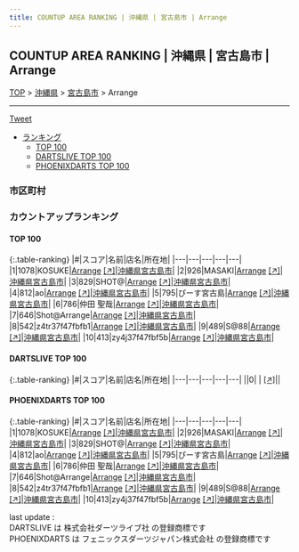 ```yaml
---
title: COUNTUP AREA RANKING | 沖縄県 | 宮古島市 | Arrange
---
```

## COUNTUP AREA RANKING | 沖縄県 | 宮古島市 | Arrange

[TOP](/darts/rank/) > [沖縄県](/darts/rank/沖縄県/) > [宮古島市](/darts/rank/沖縄県/宮古島市/) > Arrange

___

<a href="https://twitter.com/share?ref_src=twsrc%5Etfw" data-text="COUNTUP AREA RANKING | 沖縄県宮古島市Arrange" class="twitter-share-button" data-hashtags="DARTSLIVE,PHOENIXDARTS,darts,ダーツ" data-show-count="false">Tweet</a>

* [ランキング](#カウントアップランキング)
    * [TOP 100](#top-100)
    * [DARTSLIVE TOP 100](#dartslive-top-100)
    * [PHOENIXDARTS TOP 100](#phoenixdarts-top-100)

### 市区町村

<ul>

</ul>

### カウントアップランキング

#### TOP 100



{:.table-ranking}
|#|スコア|名前|店名|所在地|
|---|---|---|---|---|
|1|1078|<span class="rank-name-pd">KOSUKE</span>|<a href="/darts/rank/shops/81316.html">Arrange</a> <a href="https://vs.phoenixdarts.com/jp/shop/shopDetailInfo/s_81316?s_seq=81316">[↗]</a>|<a href="/darts/rank/沖縄県/宮古島市">沖縄県宮古島市</a>|
|2|926|<span class="rank-name-pd">MASAKI</span>|<a href="/darts/rank/shops/81316.html">Arrange</a> <a href="https://vs.phoenixdarts.com/jp/shop/shopDetailInfo/s_81316?s_seq=81316">[↗]</a>|<a href="/darts/rank/沖縄県/宮古島市">沖縄県宮古島市</a>|
|3|829|<span class="rank-name-pd">SHOT@</span>|<a href="/darts/rank/shops/81316.html">Arrange</a> <a href="https://vs.phoenixdarts.com/jp/shop/shopDetailInfo/s_81316?s_seq=81316">[↗]</a>|<a href="/darts/rank/沖縄県/宮古島市">沖縄県宮古島市</a>|
|4|812|<span class="rank-name-pd">ao</span>|<a href="/darts/rank/shops/81316.html">Arrange</a> <a href="https://vs.phoenixdarts.com/jp/shop/shopDetailInfo/s_81316?s_seq=81316">[↗]</a>|<a href="/darts/rank/沖縄県/宮古島市">沖縄県宮古島市</a>|
|5|795|<span class="rank-name-pd">ぴーす宮古島</span>|<a href="/darts/rank/shops/81316.html">Arrange</a> <a href="https://vs.phoenixdarts.com/jp/shop/shopDetailInfo/s_81316?s_seq=81316">[↗]</a>|<a href="/darts/rank/沖縄県/宮古島市">沖縄県宮古島市</a>|
|6|786|<span class="rank-name-pd">仲田 聖哉</span>|<a href="/darts/rank/shops/81316.html">Arrange</a> <a href="https://vs.phoenixdarts.com/jp/shop/shopDetailInfo/s_81316?s_seq=81316">[↗]</a>|<a href="/darts/rank/沖縄県/宮古島市">沖縄県宮古島市</a>|
|7|646|<span class="rank-name-pd">Shot@Arrange</span>|<a href="/darts/rank/shops/81316.html">Arrange</a> <a href="https://vs.phoenixdarts.com/jp/shop/shopDetailInfo/s_81316?s_seq=81316">[↗]</a>|<a href="/darts/rank/沖縄県/宮古島市">沖縄県宮古島市</a>|
|8|542|<span class="rank-name-pd">z4tr37f47fbfb1</span>|<a href="/darts/rank/shops/81316.html">Arrange</a> <a href="https://vs.phoenixdarts.com/jp/shop/shopDetailInfo/s_81316?s_seq=81316">[↗]</a>|<a href="/darts/rank/沖縄県/宮古島市">沖縄県宮古島市</a>|
|9|489|<span class="rank-name-pd">S@88</span>|<a href="/darts/rank/shops/81316.html">Arrange</a> <a href="https://vs.phoenixdarts.com/jp/shop/shopDetailInfo/s_81316?s_seq=81316">[↗]</a>|<a href="/darts/rank/沖縄県/宮古島市">沖縄県宮古島市</a>|
|10|413|<span class="rank-name-pd">zy4j37f47fbf5b</span>|<a href="/darts/rank/shops/81316.html">Arrange</a> <a href="https://vs.phoenixdarts.com/jp/shop/shopDetailInfo/s_81316?s_seq=81316">[↗]</a>|<a href="/darts/rank/沖縄県/宮古島市">沖縄県宮古島市</a>|


#### DARTSLIVE TOP 100



{:.table-ranking}
|#|スコア|名前|店名|所在地|
|---|---|---|---|---|
||0|<span class="rank-name-dl"> </span>|<a href="/darts/rank/shops/.html"></a> <a href="">[↗]</a>|<a href="/darts/rank//"></a>|


#### PHOENIXDARTS TOP 100



{:.table-ranking}
|#|スコア|名前|店名|所在地|
|---|---|---|---|---|
|1|1078|<span class="rank-name-pd">KOSUKE</span>|<a href="/darts/rank/shops/81316.html">Arrange</a> <a href="https://vs.phoenixdarts.com/jp/shop/shopDetailInfo/s_81316?s_seq=81316">[↗]</a>|<a href="/darts/rank/沖縄県/宮古島市">沖縄県宮古島市</a>|
|2|926|<span class="rank-name-pd">MASAKI</span>|<a href="/darts/rank/shops/81316.html">Arrange</a> <a href="https://vs.phoenixdarts.com/jp/shop/shopDetailInfo/s_81316?s_seq=81316">[↗]</a>|<a href="/darts/rank/沖縄県/宮古島市">沖縄県宮古島市</a>|
|3|829|<span class="rank-name-pd">SHOT@</span>|<a href="/darts/rank/shops/81316.html">Arrange</a> <a href="https://vs.phoenixdarts.com/jp/shop/shopDetailInfo/s_81316?s_seq=81316">[↗]</a>|<a href="/darts/rank/沖縄県/宮古島市">沖縄県宮古島市</a>|
|4|812|<span class="rank-name-pd">ao</span>|<a href="/darts/rank/shops/81316.html">Arrange</a> <a href="https://vs.phoenixdarts.com/jp/shop/shopDetailInfo/s_81316?s_seq=81316">[↗]</a>|<a href="/darts/rank/沖縄県/宮古島市">沖縄県宮古島市</a>|
|5|795|<span class="rank-name-pd">ぴーす宮古島</span>|<a href="/darts/rank/shops/81316.html">Arrange</a> <a href="https://vs.phoenixdarts.com/jp/shop/shopDetailInfo/s_81316?s_seq=81316">[↗]</a>|<a href="/darts/rank/沖縄県/宮古島市">沖縄県宮古島市</a>|
|6|786|<span class="rank-name-pd">仲田 聖哉</span>|<a href="/darts/rank/shops/81316.html">Arrange</a> <a href="https://vs.phoenixdarts.com/jp/shop/shopDetailInfo/s_81316?s_seq=81316">[↗]</a>|<a href="/darts/rank/沖縄県/宮古島市">沖縄県宮古島市</a>|
|7|646|<span class="rank-name-pd">Shot@Arrange</span>|<a href="/darts/rank/shops/81316.html">Arrange</a> <a href="https://vs.phoenixdarts.com/jp/shop/shopDetailInfo/s_81316?s_seq=81316">[↗]</a>|<a href="/darts/rank/沖縄県/宮古島市">沖縄県宮古島市</a>|
|8|542|<span class="rank-name-pd">z4tr37f47fbfb1</span>|<a href="/darts/rank/shops/81316.html">Arrange</a> <a href="https://vs.phoenixdarts.com/jp/shop/shopDetailInfo/s_81316?s_seq=81316">[↗]</a>|<a href="/darts/rank/沖縄県/宮古島市">沖縄県宮古島市</a>|
|9|489|<span class="rank-name-pd">S@88</span>|<a href="/darts/rank/shops/81316.html">Arrange</a> <a href="https://vs.phoenixdarts.com/jp/shop/shopDetailInfo/s_81316?s_seq=81316">[↗]</a>|<a href="/darts/rank/沖縄県/宮古島市">沖縄県宮古島市</a>|
|10|413|<span class="rank-name-pd">zy4j37f47fbf5b</span>|<a href="/darts/rank/shops/81316.html">Arrange</a> <a href="https://vs.phoenixdarts.com/jp/shop/shopDetailInfo/s_81316?s_seq=81316">[↗]</a>|<a href="/darts/rank/沖縄県/宮古島市">沖縄県宮古島市</a>|


<div class="footer border-top border-gray-light mt-5 pt-3 text-right text-gray">
    last update : <span style="font-weight: italic" id="foot_last_modified"></span><br />
    DARTSLIVE は 株式会社ダーツライブ社 の登録商標です<br />
    PHOENIXDARTS は フェニックスダーツジャパン株式会社 の登録商標です<br />
</div>

<script src="https://cdnjs.cloudflare.com/ajax/libs/jquery.tablesorter/2.31.3/js/jquery.tablesorter.min.js" integrity="sha512-qzgd5cYSZcosqpzpn7zF2ZId8f/8CHmFKZ8j7mU4OUXTNRd5g+ZHBPsgKEwoqxCtdQvExE5LprwwPAgoicguNg==" crossorigin="anonymous" referrerpolicy="no-referrer"></script>
<link rel="stylesheet" href="https://cdnjs.cloudflare.com/ajax/libs/jquery.tablesorter/2.31.3/css/theme.default.min.css" integrity="sha512-wghhOJkjQX0Lh3NSWvNKeZ0ZpNn+SPVXX1Qyc9OCaogADktxrBiBdKGDoqVUOyhStvMBmJQ8ZdMHiR3wuEq8+w==" crossorigin="anonymous" referrerpolicy="no-referrer" />
<script>
$(function() {
    $(".table-ranking").tablesorter({sortList:[[0, 0]]});
    $("#foot_last_modified").text(formatDate(new Date(document.lastModified), 'yyyy-MM-dd HH:mm:ss'));
});
</script>

<script async src="https://platform.twitter.com/widgets.js" charset="utf-8"></script>
